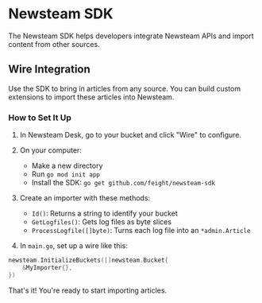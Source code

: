 # Newsteam SDK

The Newsteam SDK helps developers integrate Newsteam APIs and import content from other sources.

## Wire Integration

Use the SDK to bring in articles from any source. You can build custom extensions to import these articles into Newsteam.

### How to Set It Up

1. In Newsteam Desk, go to your bucket and click "Wire" to configure.

2. On your computer:

    - Make a new directory
    - Run `go mod init app`
    - Install the SDK: `go get github.com/feight/newsteam-sdk`

3. Create an importer with these methods:

    - `Id()`: Returns a string to identify your bucket
    - `GetLogfiles()`: Gets log files as byte slices
    - `ProcessLogfile([]byte)`: Turns each log file into an `*admin.Article`

4. In `main.go`, set up a wire like this:

```go
newsteam.InitializeBuckets([]newsteam.Bucket{
    &MyImporter{},
})
```

That's it! You're ready to start importing articles.
